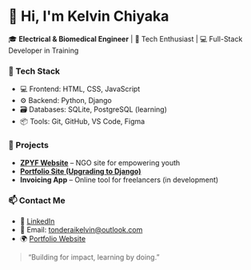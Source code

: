 # 👋 Hi, I'm Kelvin Chiyaka

🎓 **Electrical & Biomedical Engineer** | 🧠 Tech Enthusiast | 💻 Full-Stack Developer in Training


### 🔧 Tech Stack
- 💻 Frontend: HTML, CSS, JavaScript
- ⚙️ Backend: Python, Django
- 🗃️ Databases: SQLite, PostgreSQL (learning)
- 📦 Tools: Git, GitHub, VS Code, Figma


### 🚀 Projects
- **[ZPYF Website](https://zpyf.netlify.app/)** – NGO site for empowering youth
- **[Portfolio Site (Upgrading to Django)](https://kelvinchiyaka.netlify.app/)**
- **Invoicing App** – Online tool for freelancers (in development)

### 📫 Contact Me
- 💼 [LinkedIn](https://linkedin.com/in/kelvin-chiyaka-514b0a268)
- 📧 Email: tonderaikelvin@outlook.com
- 🌍 [Portfolio Website](https://kelvinchiyaka.netlify.app/)


> “Building for impact, learning by doing.”

